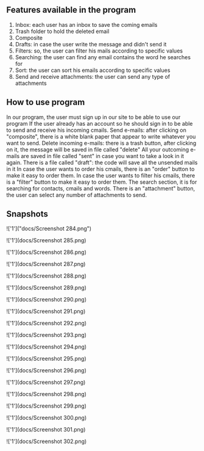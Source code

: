 

## Features available in the program

1. Inbox: each user has an inbox to save the coming emails 
2. Trash folder to hold the deleted email 
3. Composite
4. Drafts: in case the user write the message and didn't send it 
5. Filters: so, the user can filter his mails according to specific values 
6. Searching: the user can find any email contains the word he searches for 
7. Sort: the user can sort his emails according to specific values 
8. Send and receive attachments: the user can send any type of attachments

## How to use program

In our program, the user must sign up in our site to be able to use our program If the user already has an account so he should sign in to be able to send and receive his incoming cmails. 
Send e-mails: after clicking on "composite", there is a white blank paper that appear to write whatever you want to send. Delete incoming e-mails: there is a trash button, after clicking on it, the message will be saved in file called "delete" 
All your outcoming e-mails are saved in file called "sent" in case you want to take a look in it again. There is a file called "draft": the code will save all the unsended mails in it In case the user wants to order his cmails, there is an "order" button to make it easy to order them. In case the user wants to filter his cmails, there is a "filter" button to make it easy to order them. The search section, it is for searching for contacts, cmails and words. There is an "attachment" button, the user can select any number of attachments to send. 

## Snapshots
!['1']("docs/Screenshot 284.png")

!['1'](docs/Screenshot 285.png)

!['1'](docs/Screenshot 286.png)

!['1'](docs/Screenshot 287.png)

!['1'](docs/Screenshot 288.png)

!['1'](docs/Screenshot 289.png)

!['1'](docs/Screenshot 290.png)

!['1'](docs/Screenshot 291.png)

!['1'](docs/Screenshot 292.png)

!['1'](docs/Screenshot 293.png)

!['1'](docs/Screenshot 294.png)

!['1'](docs/Screenshot 295.png)

!['1'](docs/Screenshot 296.png)

!['1'](docs/Screenshot 297.png)

!['1'](docs/Screenshot 298.png)

!['1'](docs/Screenshot 299.png)

!['1'](docs/Screenshot 300.png)

!['1'](docs/Screenshot 301.png)

!['1'](docs/Screenshot 302.png)
